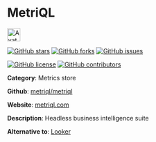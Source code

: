 
# MetriQL 

<a href="https://metriql.com/"><img src="https://icons.duckduckgo.com/ip3/metriql.com.ico" alt="Avatar" width="30" height="30" /></a>

[![GitHub stars](https://img.shields.io/github/stars/metriql/metriql.svg?style=social&label=Star&maxAge=2592000)](https://GitHub.com/metriql/metriql/stargazers/) [![GitHub forks](https://img.shields.io/github/forks/metriql/metriql.svg?style=social&label=Fork&maxAge=2592000)](https://GitHub.com/metriql/metriql/network/) [![GitHub issues](https://img.shields.io/github/issues/metriql/metriql.svg)](https://GitHub.com/Nmetriql/metriql/issues/)

[![GitHub license](https://img.shields.io/github/license/metriql/metriql.svg)](https://github.com/metriql/metriql/blob/master/LICENSE) [![GitHub contributors](https://img.shields.io/github/contributors/metriql/metriql.svg)](https://GitHub.com/metriql/metriql/graphs/contributors/) 

**Category**: Metrics store

**Github**: [metriql/metriql](https://github.com/metriql/metriql)

**Website**: [metriql.com](https://metriql.com/)

**Description**:
Headless business intelligence suite

**Alternative to**: [Looker](https://looker.com/)
